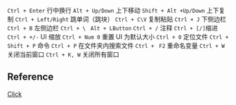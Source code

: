 

`Ctrl + Enter` 行中换行
`Alt + Up/Down` 上下移动
`Shift + Alt +Up/Down` 上下复制
`Ctrl + Left/Right` 跳单词（跳块）
`Ctrl + C\V` 复制粘贴
`Ctrl + J` 下侧边栏
`Ctrl + B` 左侧边栏
`Ctrl + \ `
`Alt + LButton`
`Ctrl + /` 注释
`Ctrl + [/]`缩进
`Ctrl + +/-` UI 缩放 
`Ctrl + Num 0` 重置 UI 为默认大小
`Ctrl + 0` 定位文件
`Ctrl + Shift + P` 命令
`Ctrl + P` 在文件夹内搜索文件
`Ctrl + `
`F2` 重命名变量
`Ctrl + W` 关闭当前窗口
`Ctrl + K, W` 关闭所有窗口





## Reference
[Click](https://www.bilibili.com/video/BV1yj421R77n/?spm_id_from=333.1007.tianma.1-2-2.click&vd_source=6164de2a185f949293fb3064a50fdb40)